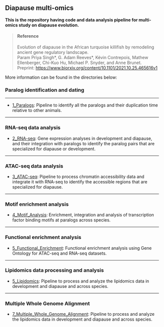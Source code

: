 ## Diapause multi-omics

**This is the repository having code and data analysis pipeline for multi-omics study on diapause evolution.**

> #### Reference   
>  Evolution of diapause in the African turquoise killifish by remodeling ancient gene regulatory landscape.  
>  Param Priya Singh*, G. Adam Reeves*, Kévin Contrepois, Mathew Ellenberger, Chi-Kuo Hu, Michael P. Snyder, and Anne Brunet.   
>  Preprint: https://www.biorxiv.org/content/10.1101/2021.10.25.465616v1   
  
  More information can be found in the directories below:

### Paralog identification and dating
-----
* [1_Paralogs](1_Paralogs):  Pipeline to identify all the paralogs and their duplication time relative to other animals. 
-----
### RNA-seq data analysis
* [2_RNA-seq](2_RNA-seq): Gene expression analyses in development and diapause, and their integration with paralogs to identify the paralog pairs that are specialized for diapause or development.
-----
### ATAC-seq data analysis
* [3_ATAC-seq](3_ATAC-seq): Pipeline to process chromatin accessibility data and integrate it with RNA-seq to identify the accessible regions that are specialized for diapause.
-----

### Motif enrichment analysis
* [4_Motif_Analysis](4_Motif_Analysis): Enrichment, integration and analysis of transcription factor binding motifs at paralogs across species.
-----
### Functional enrichment analysis
* [5_Functional_Enrichment](5_Functional_Enrichment): Functional enrichment analysis using Gene Ontology for ATAC-seq and RNA-seq datasets.
-----
### Lipidomics data processing and analysis
* [5_Lipidomics](5_Lipidomics): Pipeline to process and analyze the lipidomics data in development and diapause and across species.
-----
### Multiple Whole Genome Alignment
* [7_Multiple_Whole_Genome_Alignment](7_Multiple_Whole_Genome_Alignment): Pipeline to process and analyze the lipidomics data in development and diapause and across species.

